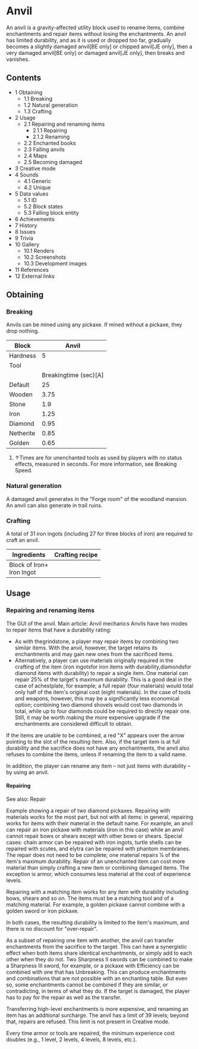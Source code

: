 # Anvil
An anvil is a gravity-affected utility block used to rename items, combine enchantments and repair items without losing the enchantments. An anvil has limited durability, and as it is used or dropped too far, gradually becomes a slightly damaged anvil‌[BE  only] or chipped anvil‌[JE  only], then a very damaged anvil‌[BE  only] or damaged anvil‌[JE  only], then breaks and vanishes.

## Contents
- 1 Obtaining
	- 1.1 Breaking
	- 1.2 Natural generation
	- 1.3 Crafting
- 2 Usage
	- 2.1 Repairing and renaming items
		- 2.1.1 Repairing
		- 2.1.2 Renaming
	- 2.2 Enchanted books
	- 2.3 Falling anvils
	- 2.4 Maps
	- 2.5 Becoming damaged
- 3 Creative mode
- 4 Sounds
	- 4.1 Generic
	- 4.2 Unique
- 5 Data values
	- 5.1 ID
	- 5.2 Block states
	- 5.3 Falling block entity
- 6 Achievements
- 7 History
- 8 Issues
- 9 Trivia
- 10 Gallery
	- 10.1 Renders
	- 10.2 Screenshots
	- 10.3 Development images
- 11 References
- 12 External links

## Obtaining
### Breaking
Anvils can be mined using any pickaxe. If mined without a pickaxe, they drop nothing.

| Block     | Anvil                 |
|-----------|-----------------------|
| Hardness  | 5                     |
| Tool      |                       |
|           | Breakingtime (sec)[A] |
| Default   | 25                    |
| Wooden    | 3.75                  |
| Stone     | 1.9                   |
| Iron      | 1.25                  |
| Diamond   | 0.95                  |
| Netherite | 0.85                  |
| Golden    | 0.65                  |

1. ↑Times are for unenchanted tools as used by players with no status effects, measured in seconds. For more information, see Breaking Speed.

### Natural generation
A damaged anvil generates in the "Forge room" of the woodland mansion.
An anvil can also generate in trail ruins.

### Crafting
A total of 31 iron ingots (including 27 for three blocks of iron) are required to craft an anvil.

| Ingredients                   | Crafting recipe |
|-------------------------------|-----------------|
| Block of Iron+<br/>Iron Ingot |                 |

## Usage
### Repairing and renaming items
The GUI of the anvil.
Main article: Anvil mechanics
Anvils have two modes to repair items that have a durability rating:

- As with thegrindstone, a player may repair items by combining two similar items. With the anvil, however, the target retains its enchantments and may gain new ones from the sacrificed items.
- Alternatively, a player can use materials originally required in the crafting of the item (iron ingotsfor iron items with durability,diamondsfor diamond items with durability) to repair a single item. One material can repair 25% of the target's maximum durability. This is a good deal in the case of achestplate, for example; a full repair (four materials) would total only half of the item's original cost (eight materials). In the case of tools and weapons, however, this may be a significantly less economical option; combining two diamond shovels would cost two diamonds in total, while up to four diamonds could be required to directly repair one. Still, it may be worth making the more expensive upgrade if the enchantments are considered difficult to obtain.

If the items are unable to be combined, a red "X" appears over the arrow pointing to the slot of the resulting item. Also, if the target item is at full durability and the sacrifice does not have any enchantments, the anvil also refuses to combine the items, unless if renaming the item to a valid name.

In addition, the player can rename any item – not just items with durability – by using an anvil.

#### Repairing
See also: Repair

Example showing a repair of two diamond pickaxes.
Repairing with materials works for the most part, but not with all items: in general, repairing works for items with their material in the default name. For example, an anvil can repair an iron pickaxe with materials (iron in this case) while an anvil cannot repair bows or shears except with other bows or shears. Special cases: chain armor can be repaired with iron ingots, turtle shells can be repaired with scutes, and elytra can be repaired with phantom membranes. The repair does not need to be complete; one material repairs 1⁄4 of the item's maximum durability. Repair of an unenchanted item can cost more material than simply crafting a new item or combining damaged items. The exception is armor, which consumes less material at the cost of experience levels.

Repairing with a matching item works for any item with durability including bows, shears and so on. The items must be a matching tool and of a matching material. For example, a golden pickaxe cannot combine with a golden sword or iron pickaxe.

In both cases, the resulting durability is limited to the item's maximum, and there is no discount for "over-repair".

As a subset of repairing one item with another, the anvil can transfer enchantments from the sacrifice to the target. This can have a synergistic effect when both items share identical enchantments, or simply add to each other when they do not. Two Sharpness II swords can be combined to make a Sharpness III sword, for example, or a pickaxe with Efficiency can be combined with one that has Unbreaking. This can produce enchantments and combinations that are not possible with an enchanting table. But even so, some enchantments cannot be combined if they are similar, or contradicting, in terms of what they do. If the target is damaged, the player has to pay for the repair as well as the transfer.

Transferring high-level enchantments is more expensive, and renaming an item has an additional surcharge. The anvil has a limit of 39 levels; beyond that, repairs are refused. This limit is not present in Creative mode.

Every time armor or tools are repaired, the minimum experience cost doubles (e.g., 1 level, 2 levels, 4 levels, 8 levels, etc.).

